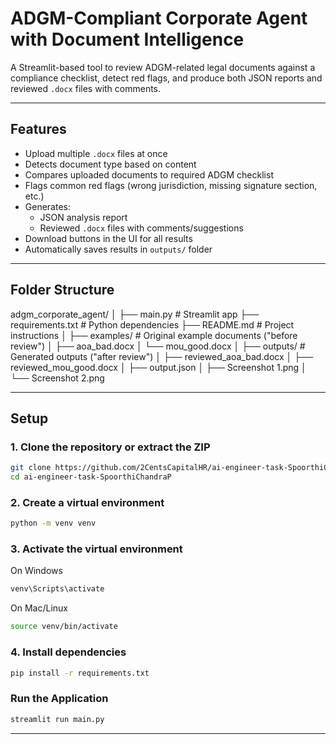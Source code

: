 # ADGM-Compliant Corporate Agent with Document Intelligence

A Streamlit-based tool to review ADGM-related legal documents against a compliance checklist, detect red flags, and produce both JSON reports and reviewed `.docx` files with comments.

------------------------------------------------------------------------------------------------------------------------------------------------------------------------------------------------

## Features
- Upload multiple `.docx` files at once
- Detects document type based on content
- Compares uploaded documents to required ADGM checklist
- Flags common red flags (wrong jurisdiction, missing signature section, etc.)
- Generates:
  - JSON analysis report
  - Reviewed `.docx` files with comments/suggestions
- Download buttons in the UI for all results
- Automatically saves results in `outputs/` folder

-------------------------------------------------------------------------------------------------------------------------------------------------------------------------------------------------

## Folder Structure
adgm_corporate_agent/
│
├── main.py # Streamlit app
├── requirements.txt # Python dependencies
├── README.md # Project instructions
│
├── examples/ # Original example documents ("before review")
│ ├── aoa_bad.docx
│ └── mou_good.docx
│
├── outputs/ # Generated outputs ("after review")
│ ├── reviewed_aoa_bad.docx
│ ├── reviewed_mou_good.docx
│ ├── output.json
│ ├── Screenshot 1.png
│ └── Screenshot 2.png

--------------------------------------------------------------------------------------------------------------------------------------------------------------------------------------------------

## Setup

### 1. Clone the repository or extract the ZIP
```bash
git clone https://github.com/2CentsCapitalHR/ai-engineer-task-SpoorthiChandraP.git
cd ai-engineer-task-SpoorthiChandraP
```

### 2. Create a virtual environment
```bash
python -m venv venv
```

### 3. Activate the virtual environment

On Windows
```bash
venv\Scripts\activate
```

On Mac/Linux
```bash
source venv/bin/activate
```

### 4. Install dependencies
```bash
pip install -r requirements.txt
```

### Run the Application
```bash
streamlit run main.py
```
-------------------------------------------------------------------------------------------------------------------------------------------------------------------------------------------------

